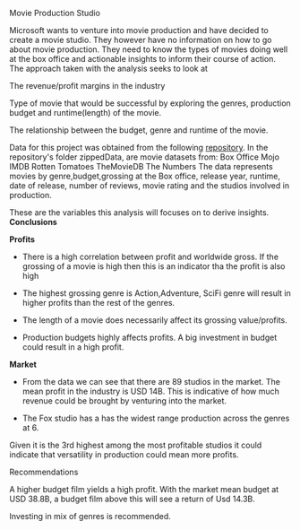 Movie Production Studio

Microsoft wants to venture into movie production and have decided to create a movie studio. They however have no information on how to go about movie production. 
They need to know the types of movies doing well at the box office and actionable insights to inform their course of action.
The approach taken with the analysis seeks to look at

The revenue/profit margins in the industry

Type of movie that would be successful by exploring the genres, production budget and runtime(length) of the movie.

The relationship between the budget, genre and runtime of the movie.

Data for this project was obtained from the following [repository](https://github.com/JoanwaMaina/dsc-phase-1-project). In the repository's folder zippedData, are movie datasets from:
Box Office Mojo
IMDB
Rotten Tomatoes
TheMovieDB
The Numbers
The data represents movies by genre,budget,grossing at the Box office, release year, runtime, date of release, number of reviews, movie rating and the studios involved in production.

These are the variables this analysis will focuses on to derive insights.
**Conclusions**

**Profits**

*  There is a high correlation between profit and worldwide gross. If the grossing of a movie is high then this is an indicator tha the profit is also high

* The highest grossing genre is Action,Adventure, SciFi genre will result in higher profits than the rest of the genres.

*   The length of a movie does necessarily affect its grossing value/profits.
*   Production budgets highly affects profits. A big investment in budget could result in a high profit.

**Market**


*  From the data we can see that there are 89 studios in the market.
The mean profit in the industry is USD 14B. This is indicative of how much revenue could be brought by venturing into the market.

*   The Fox studio has a has the widest range production across the genres at 6.

Given it is the 3rd highest among the most profitable studios it could indicate that versatility in production could mean more profits.

Recommendations

A higher budget film yields a high profit. With the market mean budget at USD 38.8B, a budget film above this will see a return of Usd 14.3B.

Investing in mix of genres is recommended.

